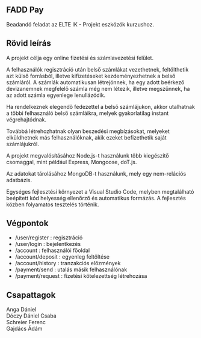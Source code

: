 FADD Pay
------
Beadandó feladat az ELTE IK - Projekt eszközök kurzushoz.

Rövid leírás
------

A projekt célja egy online fizetési és számlavezetési felület.

A felhasználók regisztráció után belső számlákat vezethetnek, feltölthetik azt külső forrásból, illetve kifizetéseket kezdeményezhetnek a belső számláról. A számlák automatikusan létrejönnek, ha egy adott beérkező devizanemnek megfelelő számla még nem létezik, illetve megszűnnek, ha az adott számla egyenlege lenullázódik. 

Ha rendelkeznek elegendő fedezettel a belső számlájukon, akkor utalhatnak a többi felhasználó belső számláikra, melyek gyakorlatilag instant végrehajtódnak.

Továbbá létrehozhatnak olyan beszedési megbízásokat, melyeket elküldhetnek más felhasználóknak, akik ezeket befizethetik saját számlájukról.

A projekt megvalósításához Node.js-t használunk több kiegészítő csomaggal, mint például Express, Mongoose, doT.js.

Az adatokat tárolásához MongoDB-t használunk, mely egy nem-relációs adatbázis.

Egységes fejlesztési környezet a Visual Studio Code, melyben megtalálható beépített kód helyesség ellenőrző és automatikus formázás.
A fejlesztés közben folyamatos tesztelés történik.

Végpontok
------
- /user/register : regisztráció
- /user/login : bejelentkezés
- /account : felhasználói főoldal
- /account/deposit : egyenleg feltöltése
- /account/history : tranzakciós előzmények
- /payment/send : utalás másik felhasználónak
- /payment/request : fizetési kötelezettség létrehozása

Csapattagok
------
Anga Dániel  
Dóczy Dániel Csaba  
Schreier Ferenc  
Gajdács Ádám  
